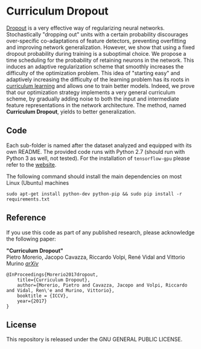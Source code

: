 # Curriculum Dropout
[Dropout](https://www.cs.toronto.edu/~hinton/absps/JMLRdropout.pdf) is a very effective way of regularizing neural networks. Stochastically "dropping out" units with a certain probability discourages over-specific co-adaptations of feature detectors, preventing overfitting and improving network generalization. However, we show that using a fixed dropout probability during training is a suboptimal choice. We propose a time scheduling for the probability of retaining neurons in the network. This induces an adaptive regularization scheme that smoothly increases the difficulty of the optimization problem. This idea of "starting easy" and adaptively increasing the difficulty of the learning problem has its roots in [curriculum learning](https://ronan.collobert.com/pub/matos/2009_curriculum_icml.pdf) and allows one to train better models. Indeed, we prove that our optimization strategy implements a very general curriculum scheme, by gradually adding noise to both the input and intermediate feature representations in the network architecture. The method, named **Curriculum Dropout**, yields to better generalization.

## Code
Each sub-folder is named after the dataset analyzed and equipped with its own README. The provided code runs with Python 2.7 (should run with Python 3 as well, not tested). For the installation of ``tensorflow-gpu`` please refer to the [website](http://www.tensorflow.org/install/).

The following command should install the main dependencies on most Linux (Ubuntu) machines

``
sudo apt-get install python-dev python-pip &&
sudo pip install -r requirements.txt
``


## Reference
If you use this code as part of any published research, please acknowledge the following paper:

**"Curriculum Dropout"**  
Pietro Morerio, Jacopo Cavazza, Riccardo Volpi, René Vidal and Vittorio Murino *[arXiv](https://arxiv.org/abs/1703.06229)*

    @InProceedings{Morerio2017dropout,
        title={Curriculum Dropout},
        author={Morerio, Pietro and Cavazza, Jacopo and Volpi, Riccardo and Vidal, Ren\'e and Murino, Vittorio},
        booktitle = {ICCV},
        year={2017}
    } 

## License
This repository is released under the GNU GENERAL PUBLIC LICENSE.
